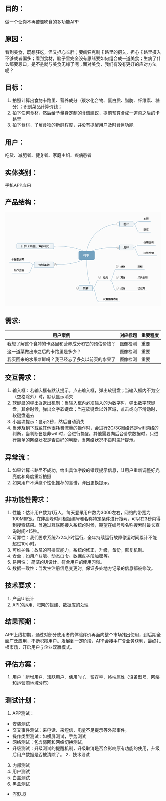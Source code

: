## 目的：
做一个让你不再苦恼吃食的多功能APP

## 原因：
看到美食，既想狂吃，但又担心长胖；要疯狂克制卡路里的摄入，担心卡路里摄入不够或者偏多；看到食材，脑子里完全没有思绪要如何组合成一道美食；生病了什么都要忌口，是不是就与美食无缘了呢；面对美食，我们有没有更好的应对方法呢？

## 目标：
1. 拍照计算出食物卡路里、营养成分（碳水化合物、蛋白质、脂肪、纤维素、糖分）；识别菜品计算价钱；
2. 拍下任何食材，然后给予量身定制的食谱建议，提前预算合成一道菜之后的卡路里
3. 拍下食材，了解食物的新鲜程度，并设有提醒用户及时食用功能
 
## 用户：
吃货、减肥者、健身者、家庭主妇、疾病患者

## 实体类别：
手机APP应用

## 产品结构：
<img src="app.png" alt="产品结构"> 

## 需求:
 |  用户案例 | 对应标题 | 重要程度 |
 | -- | -- | -- |
 |  我想了解这个食物的卡路里和营养成分和它的预估价钱？ | 图像检测 | 重要 |
 |  这一道菜做出来之后的卡路里是多少？ | 图像检测 | 重要 |
 |  我买回来的水果新鲜吗？我已经忘了多久以前买的水果了 | 图像检测 | 重要 |


## 交互需求：
1. 输入框：若输入框有默认提示，点击输入框，弹出软键盘；当输入框内不为空（空格除外）时，默认显示消失
2. 软键盘的弹出及退出机制：当输入框内必须输入的为数字时，弹出数字软键盘，其余时候，弹出文字软键盘；当在软键盘以外区域，点击或向下滑动时，软键盘退去
3. 小黑块提示：显示2秒，然后自动消失
4. 当涉及到下载或其他很耗费流量的操作时，会进行2G/3G网络还是wifi网络的判断，当判断出是非wifi时，会进行提醒。其他需要向后台请求数据时，只进行简单的网络状况是否良好的判断，当网络状况不良时进行提示。

## 异常流：
1. 如果计算卡路里不成功，给出具体字段的错误提示信息，让用户重新调整好光亮度和角度重新拍摄
2. 如果用户不满意个性化推荐的食谱，弹出更换提示。

## 非功能性需求：
1. 性能：估计用户数为1万人，每天登录用户数为3000左右，网络的带宽为100M带宽。在非高峰时间根据编号和名称特定条件进行搜索，可以在3秒内得到搜索结果。当通过互联网接入系统的时候，期望在编号和名称搜索时最长查询时间<15秒。
2. 可靠性：我们要求系统7x24小时运行，全年持续运行故障停运时间累计不能超过10小时。
3. 可维护性：故障的可排查能力，系统的修正，升级，备份，恢复机制。
4. 安全：如用户权限、动态口令、数据库字段加密等。
5. 易用性： 简洁的UI设计、符合用户的使用习惯。
6. 数据一致性：当发生注册信息变更时，保证多处地方记录的信息都被修改。

## 技术要求：
1. 产品UI设计
2. API的运用、框架的搭建、数据库的处理

## 结果预期：
APP上线初期，通过对部分使用者的体验评价再面向整个市场推出使用，到后期全面广泛应用，不断积攒用户。发展到一定阶段，APP会接手广告业务获利，最终扎根市场，开启用户与企业双赢模式。


## 评估方案：
1. 用户：新增用户、活跃用户、使用时长、留存率、终端属性（设备型号、网络和运营商地域分布）

## 测试计划：
1. APP测试：
* 安装测试
* 交叉事件测试：来电话、来短信，电量不足提示等外部事件。
* 操作类型测试：如横屏测试，手势测试
* 网络测试：包含弱网和网络切换测试。
* 升级测试：升级测试的提醒机制，升级取消是否会影响原有功能的使用，升级后用户数据是否被清除了。
2．技术测试
3. 内部测试
4. 用户测试
5. 白盒测试
6. 黑盒测试

* [PRD_B](https://github.com/Chen-Jia-lin/API_ML_AI/blob/master/PRD_B.md)
